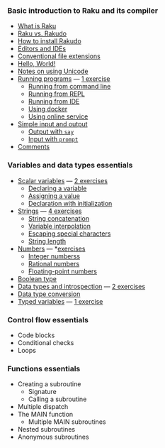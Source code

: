 ### Basic introduction to Raku and its compiler

* [What is Raku](/raku-course/what-is-raku)
* [Raku vs. Rakudo](/raku-course/raku-vs-rakudo)
* [How to install Rakudo](/raku-course/how-to-install-rakudo)
* [Editors and IDEs](/raku-course/editors-and-ides)
* [Conventional file extensions](/raku-course/conventional-file-extensions)
* [Hello, World!](/raku-course/hello-world)
* [Notes on using Unicode](/raku-course/on-unicode)
* [Running programs](/raku-course/running-programs) — [1 exercise](/raku-course/running-programs/exercises)
    - [Running from command line](/raku-course/running-programs/from-command-line)
    - [Running from REPL](/raku-course/running-programs/from-repl)
    - [Running from IDE](/raku-course/running-programs/from-ide)
    - [Using docker](/raku-course/running-programs/using-docker)
    - [Using online service](/raku-course/running-programs/using-online-services)
* [Simple input and output](/raku-course/simple-input-output)
    - [Output with `say`](/raku-course/simple-input-output/say)
    - [Input with `prompt`](/raku-course/simple-input-output/prompt)
* [Comments](/raku-course/comments)

### Variables and data types essentials

* [Scalar variables](/raku-course/scalar-variables) — [2 exercises](/raku-course/scalar-variables/exercises)
    - [Declaring a variable](/raku-course/scalar-variables/declaring-a-variable)
    - [Assigning a value](/raku-course/scalar-variables/assigning-a-value)
    - [Declaration with initialization](/raku-course/scalar-variables/declaration-with-initialization)
* [Strings](/raku-course/strings) — [4 exercises](/raku-course/strings/exercises)
    - [String concatenation](/raku-course/strings/string-concatenation)
    - [Variable interpolation](/raku-course/strings/variable-interpolation)
    - [Escaping special characters](/raku-course/strings/escaping-special-characters)
    - [String length](/raku-course/strings/string-length)
* [Numbers](/raku-course/numbers) — *[exercises](/raku-course/numbers/exercises)
    - [Integer numberss](/raku-course/numbers/integers)
    - [Rational numbers](/raku-course/numbers/rats)
    - [Floating-point numbers](/raku-course/numbers/numeric)
* [Boolean type](/raku-course/booleans)
* [Data types and introspection](/raku-course/what) — [2 exercises](/raku-course/what/exercises)
* [Data type conversion](/raku-course/coercion)
* [Typed variables](/raku-course/typed-variables) — [1 exercise](/raku-course/typed-variables/exercises)

### Control flow essentials

* Code blocks
* Conditional checks
* Loops

### Functions essentials

* Creating a subroutine
    - Signature
    - Calling a subroutine
* Multiple dispatch
* The MAIN function
    - Multiple MAIN subroutines
* Nested subroutines
* Anonymous subroutines
